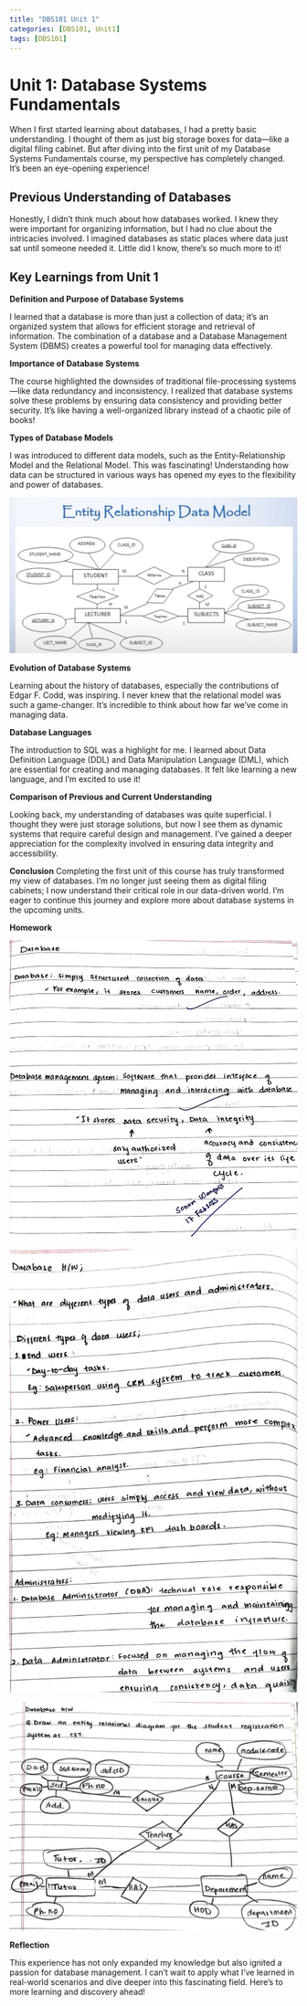 ```yaml
---
title: "DBS101 Unit 1"
categories: [DBS101, Unit1]
tags: [DBS101]
---
```


# Unit 1: Database Systems Fundamentals

When I first started learning about databases, I had a pretty basic understanding. I thought of them as just big storage boxes for data—like a digital filing cabinet. But after diving into the first unit of my Database Systems Fundamentals course, my perspective has completely changed. It’s been an eye-opening experience!

## Previous Understanding of Databases

Honestly, I didn’t think much about how databases worked. I knew they were important for organizing information, but I had no clue about the intricacies involved. I imagined databases as static places where data just sat until someone needed it. Little did I know, there’s so much more to it!


## Key Learnings from Unit 1

**Definition and Purpose of Database Systems**

I learned that a database is more than just a collection of data; it’s an organized system that allows for efficient storage and retrieval of information. The combination of a database and a Database Management System (DBMS) creates a powerful tool for managing data effectively.

**Importance of Database Systems**

The course highlighted the downsides of traditional file-processing systems—like data redundancy and inconsistency. I realized that database systems solve these problems by ensuring data consistency and providing better security. It’s like having a well-organized library instead of a chaotic pile of books!

**Types of Database Models**

I was introduced to different data models, such as the Entity-Relationship Model and the Relational Model. This was fascinating! Understanding how data can be structured in various ways has opened my eyes to the flexibility and power of databases.

![alt text](ER.png)

**Evolution of Database Systems**

Learning about the history of databases, especially the contributions of Edgar F. Codd, was inspiring. I never knew that the relational model was such a game-changer. It’s incredible to think about how far we’ve come in managing data.

**Database Languages**

The introduction to SQL was a highlight for me. I learned about Data Definition Language (DDL) and Data Manipulation Language (DML), which are essential for creating and managing databases. It felt like learning a new language, and I’m excited to use it!

**Comparison of Previous and Current Understanding**

Looking back, my understanding of databases was quite superficial. I thought they were just storage solutions, but now I see them as dynamic systems that require careful design and management. I’ve gained a deeper appreciation for the complexity involved in ensuring data integrity and accessibility.

**Conclusion**
Completing the first unit of this course has truly transformed my view of databases. I’m no longer just seeing them as digital filing cabinets; I now understand their critical role in our data-driven world. I’m eager to continue this journey and explore more about database systems in the upcoming units.

**Homework**

![Homework1](HW1.jpg)

![Homework2](HW2.jpg)

![Homework3](HW3.jpg)

**Reflection**

This experience has not only expanded my knowledge but also ignited a passion for database management. I can’t wait to apply what I’ve learned in real-world scenarios and dive deeper into this fascinating field. Here’s to more learning and discovery ahead!



